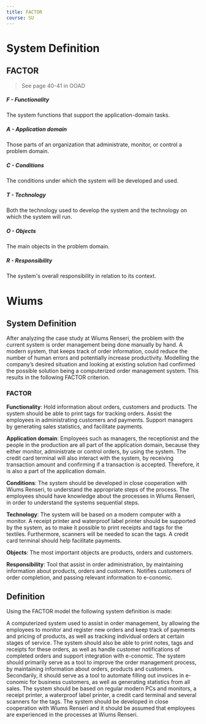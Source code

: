 ```yaml
---
title: FACTOR
course: SU
---
```


# System Definition

## FACTOR

> See page 40-41 in OOAD

##### F - Functionality

The system functions that support the application-domain tasks.

##### A - Application domain

Those parts of an organization that administrate, monitor, or control a problem domain.

##### C - Conditions

The conditions under which the system will be developed and used.

##### T - Technology

Both the technology used to develop the system and the technology on which the system will run.

##### O - Objects

The main objects in the problem domain.

##### R - Responsibility
The system's overall responsibility in relation to its context.



# Wiums

## System Definition
After analyzing the case study at Wiums Renseri, the problem with the current
system is order management being done manually by hand. A modern system,
that keeps track of order information, could reduce the number of human errors
and potentially increase productivity. Modelling the company’s desired situation
and looking at existing solution had confirmed the possible solution being a computerized order management system. This results in the following FACTOR criterion.

### FACTOR

**Functionality**: Hold information about orders, customers and products. The system should be able to print tags for tracking orders. Assist the employees in
administrating customers and payments. Support managers by generating sales
statistics, and facilitate payments.

**Application domain**: Employees such as managers, the receptionist and the people in the production are all part of the application domain, because they either
monitor, administrate or control orders, by using the system. The credit card
terminal will also interact with the system, by receiving transaction amount and
confirming if a transaction is accepted. Therefore, it is also a part of the application
domain.

**Conditions**: The system should be developed in close cooperation with Wiums
Renseri, to understand the appropriate steps of the process. The employees should
have knowledge about the processes in Wiums Renseri, in order to understand the
systems sequential steps.

**Technology**: The system will be based on a modern computer with a monitor. A
receipt printer and waterproof label printer should be supported by the system,
as to make it possible to print receipts and tags for the textiles. Furthermore,
scanners will be needed to scan the tags. A credit card terminal should help
facilitate payments.

**Objects**: The most important objects are products, orders and customers.

**Responsibility**: Tool that assist in order administration, by maintaining information about products, orders and customers. Notifies customers of order completion, and passing relevant information to e-conomic.

## Definition

Using the FACTOR model the following system definition is made:

A computerized system used to assist in order management, by allowing the employees to
monitor and register new orders and keep track of payments and pricing of products, as well
as tracking individual orders at certain stages of service. The system should also be able to
print notes, tags and receipts for these orders, as well as handle customer notifications of
completed orders and support integration with e-conomic.
The system should primarily serve as a tool to improve the order management process,
by maintaining information about orders, products and customers. Secondarily, it should
serve as a tool to automate filling out invoices in e-conomic for business customers, as
well as generating statistics from all sales. The system should be based on regular modern
PCs and monitors, a receipt printer, a waterproof label printer, a credit card terminal and
several scanners for the tags. The system should be developed in close cooperation with
Wiums Renseri and it should be assumed that employees are experienced in the processes
at Wiums Renseri.